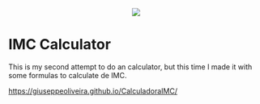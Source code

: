 <p align="center">
<img src="http://img.shields.io/static/v1?label=STATUS&message=EM%20DESENVOLVIMENTO&color=GREEN&style=for-the-badge"/>
</p>

# IMC Calculator
This is my second attempt to do an calculator, but this time I made it with some formulas to calculate de IMC.

https://giuseppeoliveira.github.io/CalculadoraIMC/
